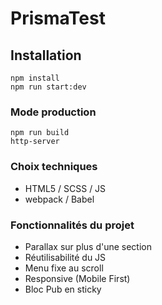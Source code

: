 # PrismaTest

## Installation
```
npm install
npm run start:dev
```

### Mode production
```
npm run build
http-server
```

### Choix techniques
* HTML5 / SCSS / JS
* webpack / Babel

### Fonctionnalités du projet
* Parallax sur plus d'une section
* Réutilisabilité du JS
* Menu fixe au scroll
* Responsive (Mobile First)
* Bloc Pub en sticky

